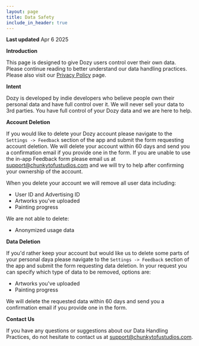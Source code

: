 ```yaml
---
layout: page
title: Data Safety
include_in_header: true
---
```


**Last updated**
Apr 6 2025

**Introduction**

This page is designed to give Dozy users control over their own data. Please continue reading to better understand our data handling practices. Please also visit our [Privacy Policy](https://chunkytofustudios.com/dozy/privacy-policy/) page.

**Intent**

Dozy is developed by indie developers who believe people own their personal data and have full control over it. We will never sell your data to 3rd parties. You have full control of your Dozy data and we are here to help.

**Account Deletion**

If you would like to delete your Dozy account please navigate to the `Settings -> Feedback` section of the app and submit the form requesting account deletion. We will delete your account within 60 days and send you a confirmation email if you provide one in the form. If you are unable to use the in-app Feedback form please email us at <support@chunkytofustudios.com> and we will try to help after confirming your ownership of the account.

When you delete your account we will remove all user data including:

* User ID and Advertising ID
* Artworks you've uploaded
* Painting progress

We are not able to delete:

* Anonymized usage data

**Data Deletion**

If you'd rather keep your account but would like us to delete some parts of your personal daya please navigate to the `Settings -> Feedback` section of the app and submit the form requesting data deletion. In your request you can specify which type of data to be removed, options are:

* Artworks you've uploaded
* Painting progress

We will delete the requested data within 60 days and send you a confirmation email if you provide one in the form.

**Contact Us**

If you have any questions or suggestions about our Data Handling Practices, do not hesitate to contact us at <support@chunkytofustudios.com>.
